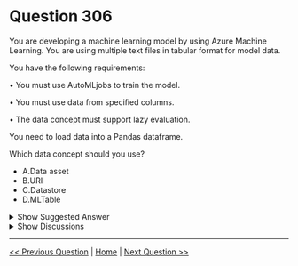 # Question 306

You are developing a machine learning model by using Azure Machine Learning. You are using multiple text files in tabular format for model data.

You have the following requirements:

• You must use AutoMLjobs to train the model.

• You must use data from specified columns.

• The data concept must support lazy evaluation.

You need to load data into a Pandas dataframe.

Which data concept should you use?

- A.Data asset
- B.URI
- C.Datastore
- D.MLTable

<details>
  <summary>Show Suggested Answer</summary>

<strong>D</strong><br>

</details>

<details>
  <summary>Show Discussions</summary>

<blockquote><p><strong>ZoeJ</strong> <code>(Wed 26 Apr 2023 08:31)</code> - <em>Upvotes: 13</em></p><p>https://learn.microsoft.com/en-us/python/api/mltable/mltable.mltable.mltable?source=recommendations&amp;view=azure-ml-py
A MLTable defines a series of lazily-evaluated, immutable operations to load data from the data source.</p></blockquote>
<blockquote><p><strong>AnsiDP100</strong> <code>(Fri 21 Feb 2025 02:17)</code> - <em>Upvotes: 1</em></p><p>D is the right answer.</p></blockquote>
<blockquote><p><strong>AzureGeek79</strong> <code>(Wed 09 Oct 2024 03:09)</code> - <em>Upvotes: 2</em></p><p>Selected Answer: D</p></blockquote>
<blockquote><p><strong>evangelist</strong> <code>(Sat 08 Jun 2024 08:08)</code> - <em>Upvotes: 2</em></p><p>lazy evaluation==&gt;MLtable</p></blockquote>
<blockquote><p><strong>Gpblax</strong> <code>(Fri 08 Dec 2023 17:44)</code> - <em>Upvotes: 3</em></p><p>A. MLTable
In order to provide training data to AutoML in SDK v2 you need to upload it into the cloud through an MLTable.
Requirements for loading data into an MLTable:
•	Data must be in tabular form.
•	The value to predict, target column, must be in the data.

https://learn.microsoft.com/en-us/azure/machine-learning/how-to-configure-auto-train?view=azureml-api-2&amp;tabs=python</p></blockquote>

<blockquote><p><strong>Fercho5813</strong> <code>(Wed 25 Oct 2023 00:41)</code> - <em>Upvotes: 2</em></p><p>Answer should be C</p></blockquote>
<blockquote><p><strong>bobML</strong> <code>(Sun 10 Sep 2023 17:06)</code> - <em>Upvotes: 2</em></p><p>C
To load data into a Pandas dataframe for use with AutoMLjobs in Azure Machine Learning, you should use the Datastore concept.

C. Datastore

A Datastore in Azure Machine Learning is a way to store, access, and manage data securely. It allows you to connect to various data storage options, including Azure Blob Storage, Azure SQL Database, and more. Datastores are commonly used for accessing and managing datasets in Azure Machine Learning.

You can use the Datastore to load your tabular text files into a Pandas dataframe, and it supports lazy evaluation, meaning data is loaded only when needed, which is useful for working with large datasets efficiently.

Options A, B, and D are not the primary mechanisms for loading data into a Pandas dataframe within the context of Azure Machine Learning.</p></blockquote>

<blockquote><p><strong>sap_dg</strong> <code>(Mon 27 Mar 2023 17:34)</code> - <em>Upvotes: 4</em></p><p>Answer should be C. Datastore</p></blockquote>

</details>

---

[<< Previous Question](question_305.md) | [Home](../index.md) | [Next Question >>](question_307.md)
